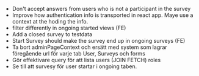 * Don't accept answers from users who is not a participant in the survey
* Improve how authentication info is transported in react app. Maye use a context at the hoding the info.
* filter differently in ongoing started views (FE)
* Add a closed survey to testdata
* Start Survey should make the survey end up in ongoing surveys (FE)
* Ta bort adminPageContext och ersätt med system som lagrar föregående url för varje tab User, Surveys och forms
* Gör effektivare query för att lista users (JOIN FETCH) roles
* Se till att survesy för user startar i ongoing taben.